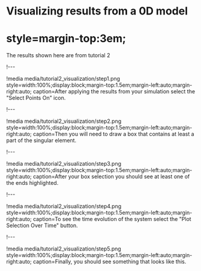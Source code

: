 # Visualizing results from a 0D model

# style=margin-top:3em;

The results shown here are from tutorial 2

!---

!media media/tutorial2_visualization/step1.png
       style=width:100%;display:block;margin-top:1.5em;margin-left:auto;margin-right:auto;
       caption=After applying the results from your simulation select the "Select Points On" icon.

!---

!media media/tutorial2_visualization/step2.png
       style=width:100%;display:block;margin-top:1.5em;margin-left:auto;margin-right:auto;
       caption=Then you will need to draw a box that contains at least a part of the singular element.

!---

!media media/tutorial2_visualization/step3.png
       style=width:100%;display:block;margin-top:1.5em;margin-left:auto;margin-right:auto;
       caption=After your box selection you should see at least one of the ends highlighted.


!---

!media media/tutorial2_visualization/step4.png
       style=width:100%;display:block;margin-top:1.5em;margin-left:auto;margin-right:auto;
       caption=To see the time evolution of the system select the "Plot Selection Over Time" button.

!---

!media media/tutorial2_visualization/step5.png
       style=width:100%;display:block;margin-top:1.5em;margin-left:auto;margin-right:auto;
       caption=Finally, you should see something that looks like this.
